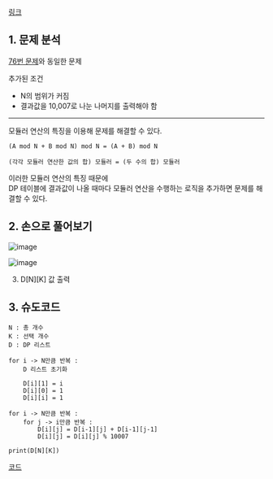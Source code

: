[링크](https://www.acmicpc.net/problem/11051)

## 1. 문제 분석

[76번 문제](76_이항계수구하기1.md)와 동일한 문제 

추가된 조건

- N의 범위가 커짐
- 결과값을 10,007로 나눈 나머지를 출력해야 함 

--- 

모듈러 연산의 특징을 이용해 문제를 해결할 수 있다.

```
(A mod N + B mod N) mod N = (A + B) mod N

(각각 모듈러 연산한 값의 합) 모듈러 = (두 수의 합) 모듈러
```

이러한 모듈러 연산의 특징 때문에  
DP 테이블에 결과값이 나올 때마다 모듈러 연산을 수행하는 로직을 추가하면 문제를 해결할 수 있다.

## 2. 손으로 풀어보기 

![image](../../image/day24/77번_001.png)

![image](../../image/day24/77번_002.png)

3. D[N][K] 값 출력 

## 3. 슈도코드 

``` 
N : 총 개수 
K : 선택 개수 
D : DP 리스트

for i -> N만큼 반복 : 
    D 리스트 초기화

    D[i][1] = i
    D[i][0] = 1
    D[i][i] = 1

for i -> N만큼 반복 : 
    for j -> i만큼 반복 : 
        D[i][j] = D[i-1][j] + D[i-1][j-1] 
        D[i][j] = D[i][j] % 10007

print(D[N][K])
```

[코드](../../code/day24/77_이항계수구하기2.py)